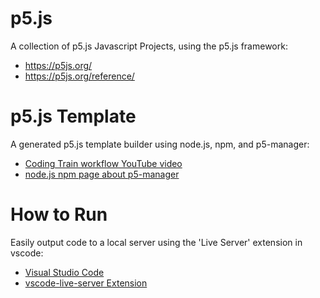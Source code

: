# p5.js
 A collection of p5.js Javascript Projects, using the p5.js framework:
 - <https://p5js.org/>
 - <https://p5js.org/reference/>
 
# p5.js Template
A generated p5.js template builder using node.js, npm, and p5-manager:
- [Coding Train workflow YouTube video](https://www.youtube.com/watch?v=HZ4D3wDRaec)
- [node.js npm page about p5-manager](https://www.npmjs.com/package/p5-manager)

# How to Run
Easily output code to a local server using the 'Live Server' extension in vscode:
- [Visual Studio Code](https://code.visualstudio.com/)  
- [vscode-live-server Extension](https://github.com/ritwickdey/vscode-live-server)
